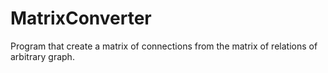 # MatrixConverter
Program that create a matrix of connections from the matrix of relations of arbitrary graph.
